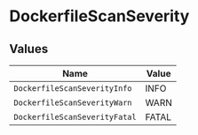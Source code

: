 # DockerfileScanSeverity


## Values

| Name                          | Value                         |
| ----------------------------- | ----------------------------- |
| `DockerfileScanSeverityInfo`  | INFO                          |
| `DockerfileScanSeverityWarn`  | WARN                          |
| `DockerfileScanSeverityFatal` | FATAL                         |